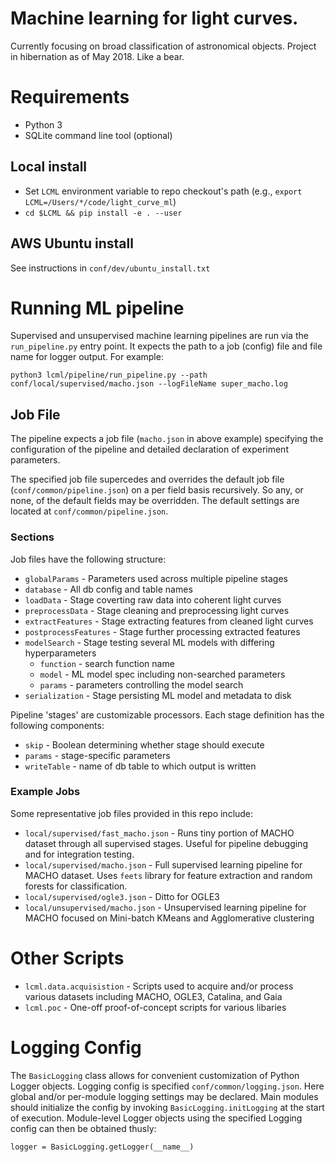 # Machine learning for light curves. 
Currently focusing on broad classification of astronomical objects. Project in 
hibernation as of May 2018. Like a bear.

# Requirements
- Python 3
- SQLite command line tool (optional)

## Local install
- Set `LCML` environment variable to repo checkout's path 
(e.g., `export LCML=/Users/*/code/light_curve_ml`)
- `cd $LCML && pip install -e . --user`

## AWS Ubuntu install
See instructions in `conf/dev/ubuntu_install.txt`

# Running ML pipeline
Supervised and unsupervised machine learning pipelines are run via the 
`run_pipeline.py` entry point. It expects the path to a job (config) file and 
file name for logger output. For example:

`python3 lcml/pipeline/run_pipeline.py --path conf/local/supervised/macho.json
--logFileName super_macho.log`

## Job File
The pipeline expects a job file (`macho.json` in above example) specifying the 
configuration of the pipeline and detailed declaration of experiment parameters.

The specified job file supercedes and overrides the default job file 
(`conf/common/pipeline.json`) on a per field basis recursively. So any, or none,
of the default fields may be overridden. The default settings are located at 
`conf/common/pipeline.json`. 
 
### Sections
Job files have the following structure:
- `globalParams` - Parameters used across multiple pipeline stages
- `database` - All db config and table names
- `loadData` - Stage coverting raw data into coherent light curves 
- `preprocessData` - Stage cleaning and preprocessing light curves
- `extractFeatures` - Stage extracting features from cleaned light curves
- `postprocessFeatures` - Stage further processing extracted features
- `modelSearch` - Stage testing several ML models with differing hyperparameters
    - `function` - search function name
    - `model` - ML model spec including non-searched parameters
    - `params` - parameters controlling the model search
- `serialization` - Stage persisting ML model and metadata to disk

Pipeline 'stages' are customizable processors. Each stage definition has the 
following components:
- `skip` - Boolean determining whether stage should execute
- `params` - stage-specific parameters
- `writeTable` - name of db table to which output is written 

### Example Jobs
Some representative job files provided in this repo include:
- `local/supervised/fast_macho.json` - Runs tiny portion of MACHO dataset 
through all supervised stages. Useful for pipeline debugging and for integration
 testing.
- `local/supervised/macho.json` - Full supervised learning pipeline for MACHO 
dataset. Uses `feets` library for feature extraction and random forests for 
classification.
- `local/supervised/ogle3.json` - Ditto for OGLE3
- `local/unsupervised/macho.json` - Unsupervised learning pipeline for MACHO 
focused on Mini-batch KMeans and Agglomerative clustering

# Other Scripts
- `lcml.data.acquisistion` - Scripts used to acquire and/or process various 
datasets including MACHO, OGLE3, Catalina, and Gaia
- `lcml.poc` - One-off proof-of-concept scripts for various libaries

# Logging Config
The `BasicLogging` class allows for convenient customization of Python Logger 
objects. Logging config is specified `conf/common/logging.json`. Here global 
and/or per-module logging settings may be declared. Main modules should 
initialize the config by invoking `BasicLogging.initLogging` at the start of 
execution. Module-level Logger objects using the specified Logging config can 
then be obtained thusly:

`logger = BasicLogging.getLogger(__name__)`
